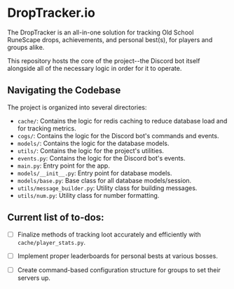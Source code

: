 
# DropTracker.io

The DropTracker is an all-in-one solution for tracking Old School RuneScape drops, achievements, and personal best(s), for players and groups alike.

This repository hosts the core of the project--the Discord bot itself alongside all of the necessary logic in order for it to operate.

## Navigating the Codebase

The project is organized into several directories:

- `cache/`: Contains the logic for redis caching to reduce database load and for tracking metrics.
- `cogs/`: Contains the logic for the Discord bot's commands and events.
- `models/`: Contains the logic for the database models.
- `utils/`: Contains the logic for the project's utilities.
- `events.py`: Contains the logic for the Discord bot's events.
- `main.py`: Entry point for the app.
- `models/__init__.py`: Entry point for database models.
- `models/base.py`: Base class for all database models/session.
- `utils/message_builder.py`: Utility class for building messages.
- `utils/num.py`: Utility class for number formatting.

## Current list of to-dos:

- [ ] Finalize methods of tracking loot accurately and efficiently with `cache/player_stats.py`.
- [ ] Implement proper leaderboards for personal bests at various bosses.
- [ ] Create command-based configuration structure for groups to set their servers up.

